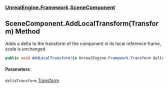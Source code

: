### [UnrealEngine.Framework](UnrealEngine_Framework.md 'UnrealEngine.Framework').[SceneComponent](SceneComponent.md 'UnrealEngine.Framework.SceneComponent')
## SceneComponent.AddLocalTransform(Transform) Method
Adds a delta to the transform of the component in its local reference frame, scale is unchanged  
```csharp
public void AddLocalTransform(in UnrealEngine.Framework.Transform deltaTransform);
```
#### Parameters
<a name='UnrealEngine_Framework_SceneComponent_AddLocalTransform(UnrealEngine_Framework_Transform)_deltaTransform'></a>
`deltaTransform` [Transform](Transform.md 'UnrealEngine.Framework.Transform')  
  
